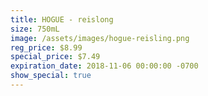 ```yaml
---
title: HOGUE - reislong
size: 750mL
image: /assets/images/hogue-reisling.png
reg_price: $8.99
special_price: $7.49
expiration_date: 2018-11-06 00:00:00 -0700
show_special: true
---
```


